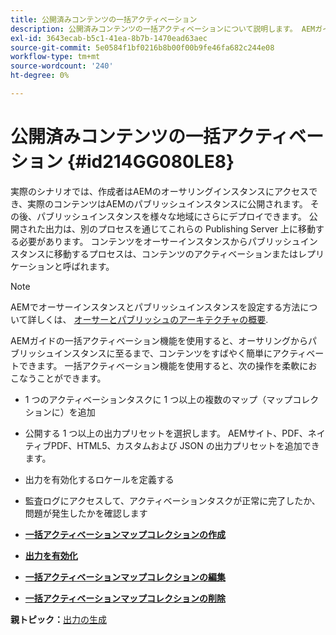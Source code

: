 ```yaml
---
title: 公開済みコンテンツの一括アクティベーション
description: 公開済みコンテンツの一括アクティベーションについて説明します。 AEMガイドの一括アクティベーション機能のメリットについて説明します。
exl-id: 3643ecab-b5c1-41ea-8b7b-1470ead63aec
source-git-commit: 5e0584f1bf0216b8b00f00b9fe46fa682c244e08
workflow-type: tm+mt
source-wordcount: '240'
ht-degree: 0%

---
```


# 公開済みコンテンツの一括アクティベーション {#id214GG080LE8}

実際のシナリオでは、作成者はAEMのオーサリングインスタンスにアクセスでき、実際のコンテンツはAEMのパブリッシュインスタンスに公開されます。 その後、パブリッシュインスタンスを様々な地域にさらにデプロイできます。 公開された出力は、別のプロセスを通じてこれらの Publishing Server 上に移動する必要があります。 コンテンツをオーサーインスタンスからパブリッシュインスタンスに移動するプロセスは、コンテンツのアクティベーションまたはレプリケーションと呼ばれます。

>[!NOTE]
>
> AEMでオーサーインスタンスとパブリッシュインスタンスを設定する方法について詳しくは、 [オーサーとパブリッシュのアーキテクチャの概要](https://experienceleague.adobe.com/docs/experience-manager-screens/user-guide/administering/author-publish/author-publish-architecture-overview.html?lang=en#prerequisites).

AEMガイドの一括アクティベーション機能を使用すると、オーサリングからパブリッシュインスタンスに至るまで、コンテンツをすばやく簡単にアクティベートできます。 一括アクティベーション機能を使用すると、次の操作を柔軟におこなうことができます。

- 1 つのアクティベーションタスクに 1 つ以上の複数のマップ（マップコレクションに）を追加

- 公開する 1 つ以上の出力プリセットを選択します。 AEMサイト、PDF、ネイティブPDF、HTML5、カスタムおよび JSON の出力プリセットを追加できます。


- 出力を有効化するロケールを定義する

- 監査ログにアクセスして、アクティベーションタスクが正常に完了したか、問題が発生したかを確認します


- **[一括アクティベーションマップコレクションの作成](conf-bulk-activation-create-map-collection.md)**

- **[出力を有効化](conf-bulk-activation-publish-map-collection.md)**

- **[一括アクティベーションマップコレクションの編集](conf-bulk-activation-edit-map-collection.md)**

- **[一括アクティベーションマップコレクションの削除](conf-bulk-activation-delete-map-collection.md)**


**親トピック：**[&#x200B;出力の生成](generate-output.md)
